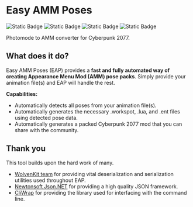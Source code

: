 # Easy AMM Poses
![Static Badge](https://img.shields.io/badge/latest%20release-download-purple?style=flat&color=%237FFF00)
![Static Badge](https://img.shields.io/badge/status-active%20development-brightgreen)
![Static Badge](https://img.shields.io/badge/platform-Windows%2010%20%26%2011-blue)
![Static Badge](https://img.shields.io/badge/.NET-v8.0%2B-purple)




Photomode to AMM converter for Cyberpunk 2077.

## What does it do?
Easy AMM Poses (EAP) provides a <b> fast and fully automated way of creating Appearance Menu Mod (AMM) pose packs</b>. Simply provide your animation file(s) and EAP will handle the rest. 

<b>Capabilities:</b>
- Automatically detects all poses from your animation file(s).
- Automatically generates the necessary .workspot, .lua, and .ent files using detected pose data.
- Automatically generates a packed Cyberpunk 2077 mod that you can share with the community.

## Thank you

This tool builds upon the hard work of many.

- [WolvenKit team](https://github.com/WolvenKit) for providing vital deserialization and serialization utilities used throughout EAP.
- [Newtonsoft Json.NET](https://www.newtonsoft.com/json) for providing a high quality JSON framework.
- [CliWrap](https://github.com/Tyrrrz/CliWrap) for providing the library used for interfacing with the command line.
